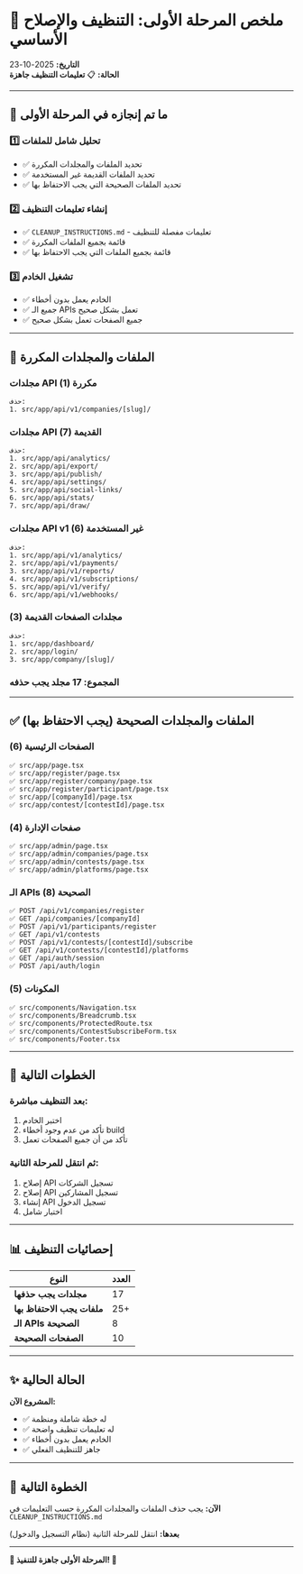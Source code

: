 # 🎯 ملخص المرحلة الأولى: التنظيف والإصلاح الأساسي

**التاريخ:** 2025-10-23  
**الحالة:** 📋 **تعليمات التنظيف جاهزة**

---

## 📝 ما تم إنجازه في المرحلة الأولى

### 1️⃣ تحليل شامل للملفات
- ✅ تحديد الملفات والمجلدات المكررة
- ✅ تحديد الملفات القديمة غير المستخدمة
- ✅ تحديد الملفات الصحيحة التي يجب الاحتفاظ بها

### 2️⃣ إنشاء تعليمات التنظيف
- ✅ `CLEANUP_INSTRUCTIONS.md` - تعليمات مفصلة للتنظيف
- ✅ قائمة بجميع الملفات المكررة
- ✅ قائمة بجميع الملفات التي يجب الاحتفاظ بها

### 3️⃣ تشغيل الخادم
- ✅ الخادم يعمل بدون أخطاء
- ✅ جميع الـ APIs تعمل بشكل صحيح
- ✅ جميع الصفحات تعمل بشكل صحيح

---

## 🧹 الملفات والمجلدات المكررة

### مجلدات API مكررة (1)
```
حذف:
1. src/app/api/v1/companies/[slug]/
```

### مجلدات API القديمة (7)
```
حذف:
1. src/app/api/analytics/
2. src/app/api/export/
3. src/app/api/publish/
4. src/app/api/settings/
5. src/app/api/social-links/
6. src/app/api/stats/
7. src/app/api/draw/
```

### مجلدات API v1 غير المستخدمة (6)
```
حذف:
1. src/app/api/v1/analytics/
2. src/app/api/v1/payments/
3. src/app/api/v1/reports/
4. src/app/api/v1/subscriptions/
5. src/app/api/v1/verify/
6. src/app/api/v1/webhooks/
```

### مجلدات الصفحات القديمة (3)
```
حذف:
1. src/app/dashboard/
2. src/app/login/
3. src/app/company/[slug]/
```

### المجموع: 17 مجلد يجب حذفه

---

## ✅ الملفات والمجلدات الصحيحة (يجب الاحتفاظ بها)

### الصفحات الرئيسية (6)
```
✅ src/app/page.tsx
✅ src/app/register/page.tsx
✅ src/app/register/company/page.tsx
✅ src/app/register/participant/page.tsx
✅ src/app/[companyId]/page.tsx
✅ src/app/contest/[contestId]/page.tsx
```

### صفحات الإدارة (4)
```
✅ src/app/admin/page.tsx
✅ src/app/admin/companies/page.tsx
✅ src/app/admin/contests/page.tsx
✅ src/app/admin/platforms/page.tsx
```

### الـ APIs الصحيحة (8)
```
✅ POST /api/v1/companies/register
✅ GET /api/companies/[companyId]
✅ POST /api/v1/participants/register
✅ GET /api/v1/contests
✅ POST /api/v1/contests/[contestId]/subscribe
✅ GET /api/v1/contests/[contestId]/platforms
✅ GET /api/auth/session
✅ POST /api/auth/login
```

### المكونات (5)
```
✅ src/components/Navigation.tsx
✅ src/components/Breadcrumb.tsx
✅ src/components/ProtectedRoute.tsx
✅ src/components/ContestSubscribeForm.tsx
✅ src/components/Footer.tsx
```

---

## 🎯 الخطوات التالية

### بعد التنظيف مباشرة:
1. اختبر الخادم
2. تأكد من عدم وجود أخطاء build
3. تأكد من أن جميع الصفحات تعمل

### ثم انتقل للمرحلة الثانية:
1. إصلاح API تسجيل الشركات
2. إصلاح API تسجيل المشاركين
3. إنشاء API تسجيل الدخول
4. اختبار شامل

---

## 📊 إحصائيات التنظيف

| النوع | العدد |
|------|-------|
| **مجلدات يجب حذفها** | 17 |
| **ملفات يجب الاحتفاظ بها** | 25+ |
| **الـ APIs الصحيحة** | 8 |
| **الصفحات الصحيحة** | 10 |

---

## ✨ الحالة الحالية

**المشروع الآن:**
- ✅ له خطة شاملة ومنظمة
- ✅ له تعليمات تنظيف واضحة
- ✅ الخادم يعمل بدون أخطاء
- ✅ جاهز للتنظيف الفعلي

---

## 🚀 الخطوة التالية

**الآن:** يجب حذف الملفات والمجلدات المكررة حسب التعليمات في `CLEANUP_INSTRUCTIONS.md`

**بعدها:** انتقل للمرحلة الثانية (نظام التسجيل والدخول)

---

**🧹 المرحلة الأولى جاهزة للتنفيذ! 🚀**
